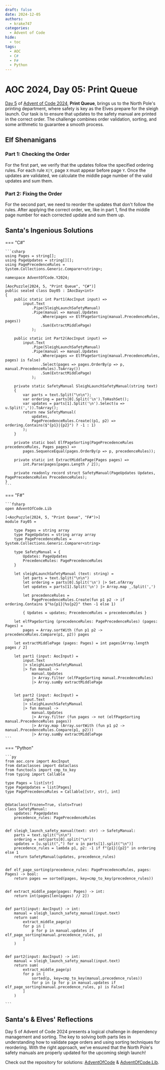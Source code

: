 ```yaml
---
draft: false
date: 2024-12-05
authors:
  - krake747
categories:
  - Advent of Code
hide:
  - toc
tags:
  - AOC
  - C#
  - F#
  - Python
---
```


# AOC 2024, Day 05: Print Queue

[Day 5](https://adventofcode.com/2024/day/5) of [Advent of Code 2024](https://adventofcode.com/2024/), **Print Queue**, brings us to the North Pole's printing department, where safety is key as the Elves prepare for the sleigh launch. Our task is to ensure that updates to the safety manual are printed in the correct order. The challenge combines order validation, sorting, and some arithmetic to guarantee a smooth process.

<!-- more -->

## Elf Shenanigans

### **Part 1: Checking the Order**

For the first part, we verify that the updates follow the specified ordering rules. For each rule `X|Y`, page `X` must appear before page `Y`. Once the updates are validated, we calculate the middle page number of the valid updates and sum them.

### **Part 2: Fixing the Order**

For the second part, we need to reorder the updates that don't follow the rules. After applying the correct order, we, like in part 1, find the middle page number for each corrected update and sum them up.

## Santa's Ingenious Solutions

=== "C#"

    ```csharp
    using Pages = string[];
    using PageUpdates = string[][];
    using PagePrecedenceRules = System.Collections.Generic.Comparer<string>;

    namespace AdventOfCode.Y2024;

    [AocPuzzle(2024, 5, "Print Queue", "C#")]
    public sealed class Day05 : IAocDay<int>
    {
        public static int Part1(AocInput input) => 
            input.Text
                .Pipe(SleighLaunchSafetyManual)
                .Pipe(manual => manual.Updates
                    .Where(pages => ElfPageSorting(manual.PrecedenceRules, pages))
                    .Sum(ExtractMiddlePage)
                );

        public static int Part2(AocInput input) => 
            input.Text
                .Pipe(SleighLaunchSafetyManual)
                .Pipe(manual => manual.Updates
                    .Where(pages => ElfPageSorting(manual.PrecedenceRules, pages) is false)
                    .Select(pages => pages.OrderBy(p => p, manual.PrecedenceRules).ToArray())
                    .Sum(ExtractMiddlePage)
                );

        private static SafetyManual SleighLaunchSafetyManual(string text)
        {
            var parts = text.Split("\n\n");
            var ordering = parts[0].Split('\n').ToHashSet();
            var updates = parts[1].Split('\n').Select(u => u.Split(',')).ToArray();
            return new SafetyManual(
                updates,
                PagePrecedenceRules.Create((p1, p2) => ordering.Contains($"{p1}|{p2}") ? -1 : 1)
            );
        }
        
        private static bool ElfPageSorting(PagePrecedenceRules precedenceRules, Pages pages) =>
            pages.SequenceEqual(pages.OrderBy(p => p, precedenceRules));
        
        private static int ExtractMiddlePage(Pages pages) => 
            int.Parse(pages[pages.Length / 2]);
        
        private readonly record struct SafetyManual(PageUpdates Updates, PagePrecedenceRules PrecedenceRules); 
    }
    ```

=== "F#"

    ```fsharp
    open AdventOfCode.Lib

    [<AocPuzzle(2024, 5, "Print Queue", "F#")>]
    module Fay05 =

        type Pages = string array
        type PageUpdates = string array array
        type PagePrecedenceRules = System.Collections.Generic.Comparer<string>

        type SafetyManual = {
            Updates: PageUpdates
            PrecedenceRules: PagePrecedenceRules
        }

        let sleighLaunchSafetyManual (text: string) =
            let parts = text.Split("\n\n")
            let ordering = parts[0].Split('\n') |> Set.ofArray
            let updates = parts[1].Split('\n') |> Array.map _.Split(',')

            let precedenceRules =
                PagePrecedenceRules.Create(fun p1 p2 -> if ordering.Contains $"%s{p1}|%s{p2}" then -1 else 1)

            { Updates = updates; PrecedenceRules = precedenceRules }

        let elfPageSorting (precedenceRules: PagePrecedenceRules) (pages: Pages) =
            pages = Array.sortWith (fun p1 p2 -> precedenceRules.Compare(p1, p2)) pages

        let extractMiddlePage (pages: Pages) = int pages[Array.length pages / 2]

        let part1 (input: AocInput) =
            input.Text
            |> sleighLaunchSafetyManual
            |> fun manual ->
                manual.Updates
                |> Array.filter (elfPageSorting manual.PrecedenceRules)
                |> Array.sumBy extractMiddlePage


        let part2 (input: AocInput) =
            input.Text
            |> sleighLaunchSafetyManual
            |> fun manual ->
                manual.Updates
                |> Array.filter (fun pages -> not (elfPageSorting manual.PrecedenceRules pages))
                |> Array.map (Array.sortWith (fun p1 p2 -> manual.PrecedenceRules.Compare(p1, p2)))
                |> Array.sumBy extractMiddlePage
    ```

=== "Python"

    ```py
    from aoc.core import AocInput
    from dataclasses import dataclass
    from functools import cmp_to_key
    from typing import Callable

    type Pages = list[str]
    type PageUpdates = list[Pages]
    type PagePrecedenceRules = Callable[[str, str], int]


    @dataclass(frozen=True, slots=True)
    class SafetyManual:
        updates: PageUpdates
        precedence_rules: PagePrecedenceRules


    def sleigh_launch_safety_manual(text: str) -> SafetyManual:
        parts = text.split("\n\n")
        ordering = set(parts[0].split("\n"))
        updates = [u.split(",") for u in parts[1].split("\n")]
        precedence_rules = lambda p1, p2: -1 if f"{p1}|{p2}" in ordering else 1
        return SafetyManual(updates, precedence_rules)


    def elf_page_sorting(precedence_rules: PagePrecedenceRules, pages: Pages) -> bool:
        return pages == sorted(pages, key=cmp_to_key(precedence_rules))


    def extract_middle_page(pages: Pages) -> int:
        return int(pages[len(pages) // 2])


    def part1(input: AocInput) -> int:
        manual = sleigh_launch_safety_manual(input.text)
        return sum(
            extract_middle_page(p) 
            for p in [
                p for p in manual.updates if elf_page_sorting(manual.precedence_rules, p)
            ]
        )


    def part2(input: AocInput) -> int:
        manual = sleigh_launch_safety_manual(input.text)
        return sum(
            extract_middle_page(p)
            for p in [
                sorted(p, key=cmp_to_key(manual.precedence_rules))
                for p in [p for p in manual.updates if elf_page_sorting(manual.precedence_rules, p) is False]
            ]
        )

    ```

## Santa's & Elves' Reflections

Day 5 of Advent of Code 2024 presents a logical challenge in dependency management and sorting.
The key to solving both parts lies in understanding how to validate page orders and using sorting techniques for reordering.
With the right approach, we've ensured that the North Pole's safety manuals are properly updated for the upcoming sleigh launch!

Check out the repository for solutions: [AdventOfCode](https://github.com/krake747/csharp-advent-of-code/) & [AdventOfCode.Lib](https://krake747.github.io/krake-blog/snippets/aoc/library/).